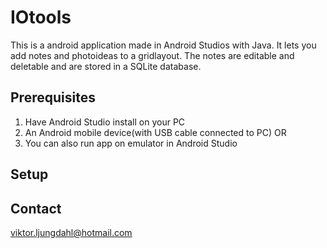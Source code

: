 # IOtools
This is a android application made in Android Studios with Java. It lets you add notes and photoideas to a gridlayout. The notes are editable and deletable and are stored in a SQLite database.


## Prerequisites
1. Have Android Studio install on your PC
2. An Android mobile device(with USB cable connected to PC)
OR
3. You can also run app on emulator in Android Studio

## Setup



## Contact
viktor.ljungdahl@hotmail.com
